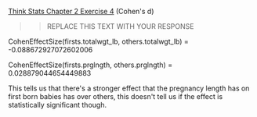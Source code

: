 [Think Stats Chapter 2 Exercise 4](http://greenteapress.com/thinkstats2/html/thinkstats2003.html#toc24) (Cohen's d)

>> REPLACE THIS TEXT WITH YOUR RESPONSE

CohenEffectSize(firsts.totalwgt_lb, others.totalwgt_lb) = -0.088672927072602006

CohenEffectSize(firsts.prglngth, others.prglngth) = 0.028879044654449883

This tells us that there's a stronger effect that the pregnancy length has on first born babies has over others, this doesn't tell us if the effect is statistically significant though.
